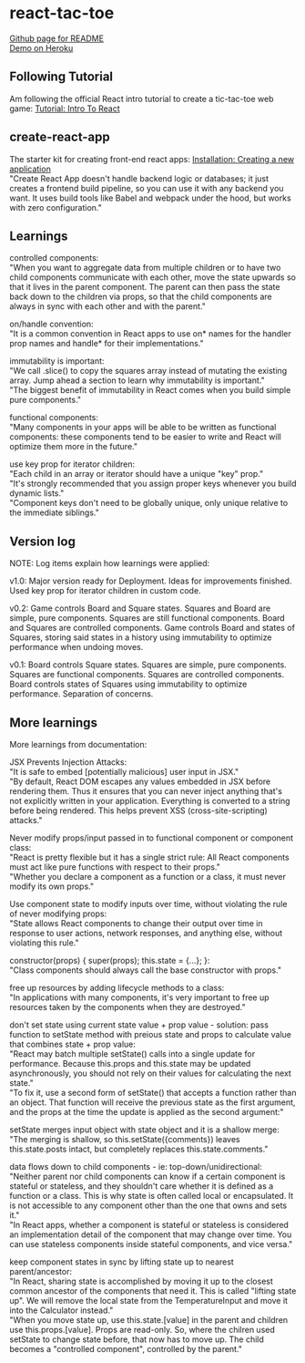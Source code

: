 # react-tac-toe
[Github page for README](http://bumbleb2na.github.io/react-tac-toe)  
[Demo on Heroku](https://react-tactoe.herokuapp.com/)

## Following Tutorial
Am following the official React intro tutorial to create a tic-tac-toe web game: [Tutorial: Intro To React](https://facebook.github.io/react/tutorial/tutorial.html) 

## create-react-app
The starter kit for creating front-end react apps: [Installation: Creating a new application](https://facebook.github.io/react/docs/installation.html#creating-a-new-application)    
"Create React App doesn't handle backend logic or databases; it just creates a frontend build pipeline, so you can use it with any backend you want. It uses build tools like Babel and webpack under the hood, but works with zero configuration."  
  
## Learnings
controlled components:  
"When you want to aggregate data from multiple children or to have two child components communicate with each other, move the state upwards so that it lives in the parent component. The parent can then pass the state back down to the children via props, so that the child components are always in sync with each other and with the parent."  
  
on/handle convention:  
"It is a common convention in React apps to use on* names for the handler prop names and handle* for their implementations."  
  
immutability is important:  
"We call .slice() to copy the squares array instead of mutating the existing array. Jump ahead a section to learn why immutability is important."  
"The biggest benefit of immutability in React comes when you build simple pure components."  
  
functional components:  
"Many components in your apps will be able to be written as functional components: these components tend to be easier to write and React will optimize them more in the future."  
  
use key prop for iterator children:  
"Each child in an array or iterator should have a unique "key" prop."  
"It's strongly recommended that you assign proper keys whenever you build dynamic lists."  
"Component keys don't need to be globally unique, only unique relative to the immediate siblings."  
  

## Version log
NOTE: Log items explain how learnings were applied:  

v1.0: Major version ready for Deployment. Ideas for improvements finished. Used key prop for iterator children in custom code.

v0.2: Game controls Board and Square states. Squares and Board are simple, pure components. Squares are still functional components. Board and Squares are controlled components. Game controls Board and states of Squares, storing said states in a history using immutability to optimize performance when undoing moves.  
  
v0.1: Board controls Square states. Squares are simple, pure components. Squares are functional components. Squares are controlled components. Board controls states of Squares using immutability to optimize performance. Separation of concerns.  
  
## More learnings
More learnings from documentation:  
  
JSX Prevents Injection Attacks:  
"It is safe to embed [potentially malicious] user input in JSX."  
"By default, React DOM escapes any values embedded in JSX before rendering them. Thus it ensures that you can never inject anything that's not explicitly written in your application. Everything is converted to a string before being rendered. This helps prevent XSS (cross-site-scripting) attacks."  
  
Never modify props/input passed in to functional component or component class:  
"React is pretty flexible but it has a single strict rule: All React components must act like pure functions with respect to their props."  
"Whether you declare a component as a function or a class, it must never modify its own props."  
  
Use component state to modify inputs over time, without violating the rule of never modifying props:  
"State allows React components to change their output over time in response to user actions, network responses, and anything else, without violating this rule."  
  
constructor(props) { super(props); this.state = {...}; }:  
"Class components should always call the base constructor with props."  
  
free up resources by adding lifecycle methods to a class:  
"In applications with many components, it's very important to free up resources taken by the components when they are destroyed."  
  
don't set state using current state value + prop value - solution: pass function to setState method with preious state and props to calculate value that combines state + prop value:  
"React may batch multiple setState() calls into a single update for performance. Because this.props and this.state may be updated asynchronously, you should not rely on their values for calculating the next state."  
"To fix it, use a second form of setState() that accepts a function rather than an object. That function will receive the previous state as the first argument, and the props at the time the update is applied as the second argument:"  
  
setState merges input object with state object and it is a shallow merge:  
"The merging is shallow, so this.setState({comments}) leaves this.state.posts intact, but completely replaces this.state.comments."  
  
data flows down to child components - ie: top-down/unidirectional:  
"Neither parent nor child components can know if a certain component is stateful or stateless, and they shouldn't care whether it is defined as a function or a class. This is why state is often called local or encapsulated. It is not accessible to any component other than the one that owns and sets it."  
"In React apps, whether a component is stateful or stateless is considered an implementation detail of the component that may change over time. You can use stateless components inside stateful components, and vice versa."  
  
keep component states in sync by lifting state up to nearest parent/ancestor:  
"In React, sharing state is accomplished by moving it up to the closest common ancestor of the components that need it. This is called "lifting state up". We will remove the local state from the TemperatureInput and move it into the Calculator instead."  
"When you move state up, use this.state.[value] in the parent and children use this.props.[value]. Props are read-only. So, where the chilren used setState to change state before, that now has to move up. The child becomes a "controlled component", controlled by the parent."  

